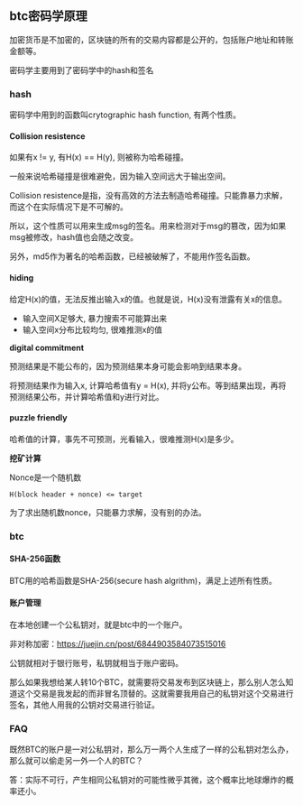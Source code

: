 ## btc密码学原理
加密货币是不加密的，区块链的所有的交易内容都是公开的，包括账户地址和转账金额等。

密码学主要用到了密码学中的hash和签名

### hash

密码学中用到的函数叫crytographic hash function, 有两个性质。

#### Collision resistence

如果有x != y, 有H(x) == H(y), 则被称为哈希碰撞。

一般来说哈希碰撞是很难避免，因为输入空间远大于输出空间。

Collision resistence是指，没有高效的方法去制造哈希碰撞。只能靠暴力求解，而这个在实际情况下是不可解的。

所以，这个性质可以用来生成msg的签名。用来检测对于msg的篡改，因为如果msg被修改，hash值也会随之改变。

另外，md5作为著名的哈希函数，已经被破解了，不能用作签名函数。

#### hiding

给定H(x)的值，无法反推出输入x的值。也就是说，H(x)没有泄露有关x的信息。

- 输入空间X足够大, 暴力搜索不可能算出来
- 输入空间x分布比较均匀, 很难推测x的值

**digital commitment**

预测结果是不能公布的，因为预测结果本身可能会影响到结果本身。

将预测结果作为输入x, 计算哈希值有y = H(x), 并将y公布。等到结果出现，再将预测结果公布，并计算哈希值和y进行对比。

#### puzzle friendly

哈希值的计算，事先不可预测，光看输入，很难推测H(x)是多少。

**挖矿计算**

Nonce是一个随机数

```
H(block header + nonce) <= target
```

为了求出随机数nonce，只能暴力求解，没有别的办法。

### btc

#### SHA-256函数

BTC用的哈希函数是SHA-256(secure hash algrithm)，满足上述所有性质。

#### 账户管理

在本地创建一个公私钥对，就是btc中的一个账户。

非对称加密：https://juejin.cn/post/6844903584073515016

公钥就相对于银行账号，私钥就相当于账户密码。

那么如果我想给某人转10个BTC，就需要将交易发布到区块链上，那么别人怎么知道这个交易是我发起的而非冒名顶替的。这就需要我用自己的私钥对这个交易进行签名，其他人用我的公钥对交易进行验证。



### FAQ

既然BTC的账户是一对公私钥对，那么万一两个人生成了一样的公私钥对怎么办，那么就可以偷走另一外一个人的BTC？

答：实际不可行，产生相同公私钥对的可能性微乎其微，这个概率比地球爆炸的概率还小。